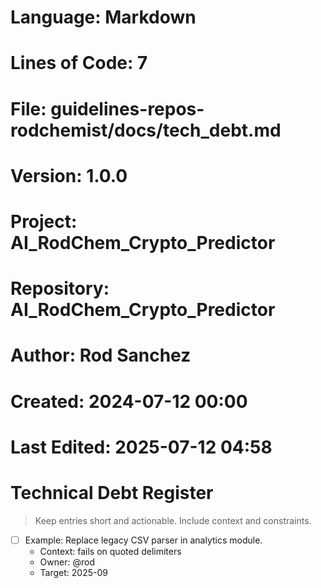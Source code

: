 # Language: Markdown
# Lines of Code: 7
# File: guidelines-repos-rodchemist/docs/tech_debt.md
# Version: 1.0.0
# Project: AI_RodChem_Crypto_Predictor
# Repository: AI_RodChem_Crypto_Predictor
# Author: Rod Sanchez
# Created: 2024-07-12 00:00
# Last Edited: 2025-07-12 04:58

# Technical Debt Register

> Keep entries short and actionable. Include context and constraints.

- [ ] Example: Replace legacy CSV parser in analytics module.
  - Context: fails on quoted delimiters
  - Owner: @rod
  - Target: 2025-09
